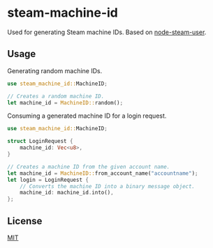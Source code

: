 # steam-machine-id

Used for generating Steam machine IDs. Based on [node-steam-user](https://github.com/DoctorMcKay/node-steam-user).

## Usage

Generating random machine IDs.
```rust
use steam_machine_id::MachineID;

// Creates a random machine ID.
let machine_id = MachineID::random();
```

Consuming a generated machine ID for a login request.
```rust
use steam_machine_id::MachineID;

struct LoginRequest {
    machine_id: Vec<u8>,
}

// Creates a machine ID from the given account name.
let machine_id = MachineID::from_account_name("accountname");
let login = LoginRequest {
    // Converts the machine ID into a binary message object.
    machine_id: machine_id.into(),
};
```

## License

[MIT](https://github.com/juliarose/steam-machine-id/tree/main/LICENSE)
